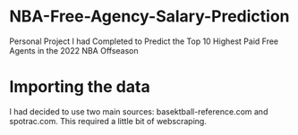 # NBA-Free-Agency-Salary-Prediction
Personal Project I had Completed to Predict the Top 10 Highest Paid Free Agents in the 2022 NBA Offseason


# Importing the data
I had decided to use two main sources: basektball-reference.com and spotrac.com. This required a little bit of webscraping.
